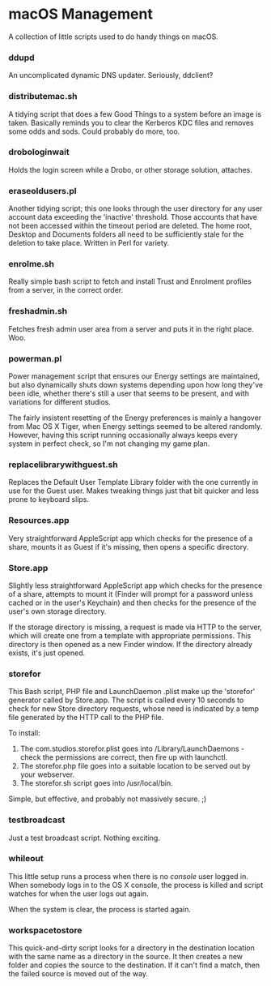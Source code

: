 macOS Management
===============

A collection of little scripts used to do handy things on macOS.


### ddupd

An uncomplicated dynamic DNS updater. Seriously, ddclient?


### distributemac.sh

A tidying script that does a few Good Things to a system before an image is taken. Basically reminds you to clear the Kerberos KDC files and removes some odds and sods. Could probably do more, too.


### drobologinwait

Holds the login screen while a Drobo, or other storage solution, attaches.


### eraseoldusers.pl

Another tidying script; this one looks through the user directory for any user account data exceeding the 'inactive' threshold. Those accounts that have not been accessed within the timeout period are deleted. The home root, Desktop and Documents folders all need to be sufficiently stale for the deletion to take place. Written in Perl for variety.


### enrolme.sh

Really simple bash script to fetch and install Trust and Enrolment profiles from a server, in the correct order.


### freshadmin.sh

Fetches fresh admin user area from a server and puts it in the right place. Woo.


### powerman.pl

Power management script that ensures our Energy settings are maintained, but also dynamically shuts down systems depending upon how long they've been idle, whether there's still a user that seems to be present, and with variations for different studios.

The fairly insistent resetting of the Energy preferences is mainly a hangover from Mac OS X Tiger, when Energy settings seemed to be altered randomly. However, having this script running occasionally always keeps every system in perfect check, so I'm not changing my game plan.


### replacelibrarywithguest.sh

Replaces the Default User Template Library folder with the one currently in use for the Guest user. Makes tweaking things just that bit quicker and less prone to keyboard slips.


### Resources.app

Very straightforward AppleScript app which checks for the presence of a share, mounts it as Guest if it's missing, then opens a specific directory.


### Store.app

Slightly less straightforward AppleScript app which checks for the presence of a share, attempts to mount it (Finder will prompt for a password unless cached or in the user's Keychain) and then checks for the presence of the user's own storage directory.

If the storage directory is missing, a request is made via HTTP to the server, which will create one from a template with appropriate permissions. This directory is then opened as a new Finder window. If the directory already exists, it's just opened.


### storefor

This Bash script, PHP file and LaunchDaemon .plist make up the 'storefor' generator called by Store.app. The script is called every 10 seconds to check for new Store directory requests, whose need is indicated by a temp file generated by the HTTP call to the PHP file.

To install:

1. The com.studios.storefor.plist goes into /Library/LaunchDaemons - check the permissions are correct, then fire up with launchctl.
2. The storefor.php file goes into a suitable location to be served out by your webserver.
3. The storefor.sh script goes into /usr/local/bin.

Simple, but effective, and probably not massively secure. ;)


### testbroadcast

Just a test broadcast script. Nothing exciting.


### whileout

This little setup runs a process when there is no *console* user logged in. When somebody logs in to the OS X console, the process is killed and script watches for when the user logs out again.

When the system is clear, the process is started again.


### workspacetostore

This quick-and-dirty script looks for a directory in the destination location with the same name as a directory in the source. It then creates a new folder and copies the source to the destination. If it can't find a match, then the failed source is moved out of the way.


